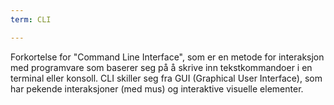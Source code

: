 ```yaml
---
term: CLI

---
```

Forkortelse for "Command Line Interface", som er en metode for interaksjon med programvare som baserer seg på å skrive inn tekstkommandoer i en terminal eller konsoll. CLI skiller seg fra GUI (Graphical User Interface), som har pekende interaksjoner (med mus) og interaktive visuelle elementer.